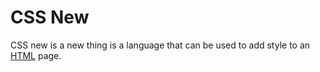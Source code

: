 # CSS New

CSS new is a new thing is a language that can be used to add style to an [HTML](/wiki/HTML) page.
